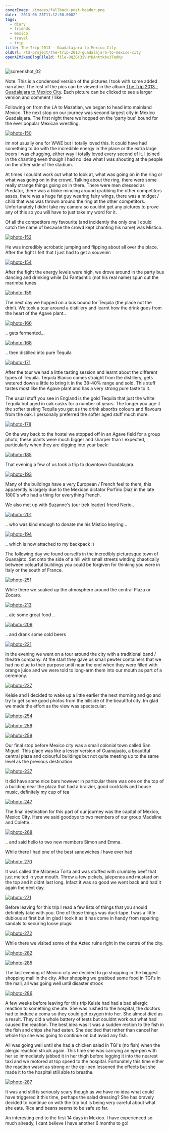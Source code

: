 ```yaml
---
coverImage: /images/fallback-post-header.png
date: '2013-06-23T11:12:50.000Z'
tags:
  - diary
  - friends
  - mexico
  - travel
  - trip
title: The Trip 2013 - Guadalajara to Mexico City
oldUrl: /td-project/the-trip-2013-guadalajara-to-mexico-city
openAIMikesBlogFileId: file-8QZGY3iVHYBAnttkbv3TadKp
---
```


![screenshot_02](/wp-content/uploads/2013/06/screenshot_021.png)

Note: This is a condensed version of the pictures I took with some added narrative. The rest of the pics can be viewed in the album [The Trip 2013 - Guadalajara to Mexico City](https://www.facebook.com/media/set/?set=a.10151708375871031.1073741836.593661030&type=3). Each picture can be clicked to see a larger version and comment / like

<!-- more -->

Following on from the LA to Mazatlan, we began to head into mainland Mexico. The next stop on our journey was second largest city in Mexico Guadalajara. The first night there we hopped on the 'party bus' bound for the ever popular Mexican wrestling.

[![photo-150](/wp-content/uploads/2013/06/photo-150.jpg)](https://www.facebook.com/photo.php?fbid=10151708376546031&set=a.10151708375871031.1073741836.593661030&type=3&theater)

Im not usually one for WWE but I totally loved this. It could have had something to do with the incredible energy in the place or the extra large beers I was chugging, either way I totally loved every second of it. I joined in the chanting even though I had no idea what I was shouting at the people on the other side of the stadium.

At times I couldnt work out what to look at, what was going on in the ring or what was going on in the crowd. Talking about the ring, there were some really strange things going on in there. There were men dressed as Predator, there was a bloke mincing around grabbing the other competitors asses, there was a huge fat guy wearing fairy wings, there was a midget / child that was was thrown around the ring at the other competitors. Unfortunately I didnt take my camera so couldnt get any pictures to prove any of this so you will have to just take my word for it.

Of all the competitors my favourite (and incidently the only one I could catch the name of because the crowd kept chanting his name) was Mistico.

[![photo-152](/wp-content/uploads/2013/06/photo-152.jpg)](https://www.facebook.com/photo.php?fbid=10151708376631031&set=a.10151708375871031.1073741836.593661030&type=3&theater)

He was incredibly acrobatic jumping and flipping about all over the place. After the fight I felt that I just had to get a souvenir:

[![photo-154](/wp-content/uploads/2013/06/photo-154.jpg)](https://www.facebook.com/photo.php?fbid=10151708377486031&set=a.10151708375871031.1073741836.593661030&type=3&theater)

After the fight the energy levels were high, we drove around in the party bus dancing and drinking while DJ Fantashtic (not his real name) spun out the marimba tunes

[![photo-159](/wp-content/uploads/2013/06/photo-159.jpg)](https://www.facebook.com/photo.php?fbid=10151708378466031&set=a.10151708375871031.1073741836.593661030&type=3&theater)

The next day we hopped on a bus bound for Tequila (the place not the drinl). We took a tour around a distillery and learnt how the drink goes from the heart of the Agave plant..

[![photo-166](/wp-content/uploads/2013/06/photo-166.jpg)](https://www.facebook.com/photo.php?fbid=10151708380271031&set=a.10151708375871031.1073741836.593661030&type=3&theater)

.. gets fermented...

[![photo-168](/wp-content/uploads/2013/06/photo-168.jpg)](https://www.facebook.com/photo.php?fbid=10151708381031031&set=a.10151708375871031.1073741836.593661030&type=3&theater)

.. then distilled into pure Tequila

[![photo-171](/wp-content/uploads/2013/06/photo-171.jpg)](https://www.facebook.com/photo.php?fbid=10151708381611031&set=a.10151708375871031.1073741836.593661030&type=3&theater)

After the tour we had a little tasting session and learnt about the different types of Tequila. Tequila Blanco comes straight from the distillery, gets watered down a little to bring it in the 38-40% range and sold. This stuff tastes most like the Agave plant and has a very strong pure taste to it.

The usual stuff you see in England is the gold Tequila that just the white Tequila but aged in oak casks for a number of years. The longer you age it the softer tasting Tequila you get as the drink absorbs colours and flavours from the oak. I personally preferred the softer aged stuff much more.

[![photo-178](/wp-content/uploads/2013/06/photo-178.jpg)](https://www.facebook.com/photo.php?fbid=10151708383601031&set=a.10151708375871031.1073741836.593661030&type=3&theater)

On the way back to the hostel we stopped off in an Agave field for a group photo, these plants were much bigger and sharper than I expected, particularly when they are digging into your back:

[![photo-185](/wp-content/uploads/2013/06/photo-185.jpg)](https://www.facebook.com/photo.php?fbid=10151708385236031&set=a.10151708375871031.1073741836.593661030&type=3&theater)

That evening a few of us took a trip to downtown Guadalajara.

[![photo-193](/wp-content/uploads/2013/06/photo-193.jpg)](https://www.facebook.com/photo.php?fbid=10151708388316031&set=a.10151708375871031.1073741836.593661030&type=3&theater)

Many of the buildings have a very European / French feel to them, this apparently is largely due to the Mexican dictator Porfirio Diaz in the late 1800's who had a thing for everything French.

We also met up with Suzanne's (our trek leader) friend Nerio..

[![photo-201](/wp-content/uploads/2013/06/photo-201.jpg)](https://www.facebook.com/photo.php?fbid=10151708389911031&set=a.10151708375871031.1073741836.593661030&type=3&theater)

.. who was kind enough to donate me his Mistico keyring ..

[![photo-194](/wp-content/uploads/2013/06/photo-194.jpg)](https://www.facebook.com/photo.php?fbid=10151708388036031&set=a.10151708375871031.1073741836.593661030&type=3&theater)

.. which is now attached to my backpack :)

The following day we found ourselfs in the incredibly picturesque town of Guanajato. Set onto the side of a hill with small streets winding chaotically between colourful buildings you could be forgiven for thinking you were in Italy or the south of France.

[![photo-251](/wp-content/uploads/2013/06/photo-251.jpg)](https://www.facebook.com/photo.php?fbid=10151708403931031&set=a.10151708375871031.1073741836.593661030&type=3&theater)

While there we soaked up the atmosphere around the central Plaza or Zocaro..

[![photo-213](/wp-content/uploads/2013/06/photo-213.jpg)](https://www.facebook.com/photo.php?fbid=10151708394041031&set=a.10151708375871031.1073741836.593661030&type=3&theater)

.. ate some great food ..

[![photo-209](/wp-content/uploads/2013/06/photo-209.jpg)](https://www.facebook.com/photo.php?fbid=10151708392536031&set=a.10151708375871031.1073741836.593661030&type=3&theater)

.. and drank some cold beers

[![photo-221](/wp-content/uploads/2013/06/photo-221.jpg)](https://www.facebook.com/photo.php?fbid=10151708396156031&set=a.10151708375871031.1073741836.593661030&type=3&theater)

In the evening we went on a tour around the city with a traditional band / theatre company. At the start they gave us small pewter containers that we had no clue to their purpose until near the end when they were filled with orange juice and we were told to long-arm them into our mouth as part of a ceremony.

[![photo-227](/wp-content/uploads/2013/06/photo-227.jpg)](https://www.facebook.com/photo.php?fbid=10151708397171031&set=a.10151708375871031.1073741836.593661030&type=3&theater)

Kelsie and I decided to wake up a little earlier the next morning and go and try to get some good photos from the hillside of the beautiful city. Im glad we made the effort as the view was spectacular:

[![photo-254](/wp-content/uploads/2013/06/photo-254.jpg)](https://www.facebook.com/photo.php?fbid=10151708404491031&set=a.10151708375871031.1073741836.593661030&type=3&theater)

[![photo-256](/wp-content/uploads/2013/06/photo-256.jpg)](https://www.facebook.com/photo.php?fbid=10151708404681031&set=a.10151708375871031.1073741836.593661030&type=3&theater)

[![photo-259](/wp-content/uploads/2013/06/photo-259.jpg)](https://www.facebook.com/photo.php?fbid=10151708405411031&set=a.10151708375871031.1073741836.593661030&type=3&theater)

Our final stop before Mexico city was a small colonial town called San Miguel. This place was like a lesser version of Guanajuato, a beautiful central plaza and colourful buildings but not quite meeting up to the same level as the previous destination.

[![photo-237](/wp-content/uploads/2013/06/photo-237.jpg)](https://www.facebook.com/photo.php?fbid=10151708400066031&set=a.10151708375871031.1073741836.593661030&type=3&theater)

It did have some nice bars however in particular there was one on the top of a building near the plaza that had a braizier, good cocktails and house music, definitely my cup of tea

[![photo-247](/wp-content/uploads/2013/06/photo-247.jpg)](https://www.facebook.com/photo.php?fbid=10151708400066031&set=a.10151708375871031.1073741836.593661030&type=3&theater)

The final destination for this part of our journey was the capital of Mexico, Mexico City. Here we said goodbye to two members of our group Madeline and Colette..

[![photo-268](/wp-content/uploads/2013/06/photo-268.jpg)](https://www.facebook.com/photo.php?fbid=10151708407281031&set=a.10151708375871031.1073741836.593661030&type=3&theater)

.. and said hello to two new members Simon and Emma.

While there I had one of the best sandwiches I have ever had

[![photo-270](/wp-content/uploads/2013/06/photo-270.jpg)](https://www.facebook.com/photo.php?fbid=10151708407686031&set=a.10151708375871031.1073741836.593661030&type=3&theater)

It was called the Milanesa Torta and was stuffed with crumbley beef that just melted in your mouth. Throw a few pickels, jalepenos and mustard on the top and it didnt last long. Infact it was so good we went back and had it again the next day.

[![photo-271](/wp-content/uploads/2013/06/photo-271.jpg)](https://www.facebook.com/photo.php?fbid=10151708407986031&set=a.10151708375871031.1073741836.593661030&type=3&theater)

Before leaving for this trip I read a few lists of things that you should definitely take with you. One of those things was duct-tape. I was a little dubious at first but im glad I took it as it has come in handy from repairing sandals to securing loose plugs:

[![photo-272](/wp-content/uploads/2013/06/photo-272.jpg)](https://www.facebook.com/photo.php?fbid=10151708408156031&set=a.10151708375871031.1073741836.593661030&type=3&theater)

While there we visited some of the Aztec ruins right in the centre of the city.

[![photo-282](/wp-content/uploads/2013/06/photo-282.jpg)](https://www.facebook.com/photo.php?fbid=10151708410911031&set=a.10151708375871031.1073741836.593661030&type=3&theater)

[![photo-285](/wp-content/uploads/2013/06/photo-285.jpg)](https://www.facebook.com/photo.php?fbid=10151708411646031&set=a.10151708375871031.1073741836.593661030&type=3&theater)

The last evening of Mexico city we decided to go shopping in the biggest shopping mall in the city. After shopping we grabbed some food in TGI's in the mall, all was going well until disaster strook

[![photo-286](/wp-content/uploads/2013/06/photo-286.jpg)](https://www.facebook.com/photo.php?fbid=10151708411721031&set=a.10151708375871031.1073741836.593661030&type=3&theater)

A few weeks before leaving for this trip Kelsie had had a bad allergic reaction to something she ate. She was rushed to the hospital, the doctors had to induce a coma so they could get oxygen into her. She almost died as a result. They did a whole battery of tests but couldnt work out what had caused the reaction. The best idea was it was a sudden rection to the fish in the fish and chips she had eaten. She decided that rather than cancel her whole trip she was going to continue on but avoid any fish.

All was going well until she had a chicken salad in TGI's (no fish) when the alergic reaction struck again. This time she was carrying an epi-pen with her so immediately jabbed it in her thigh before legging it into the nearest taxi and we motored at top speed to the hospital. Fortunately this time either the reaction wasnt as strong or the epi-pen lessened the effects but she made it to the hospital still able to breathe.

[![photo-287](/wp-content/uploads/2013/06/photo-287.jpg)](https://www.facebook.com/photo.php?fbid=10151708411966031&set=a.10151708375871031.1073741836.593661030&type=3&theater)

It was and still is seriously scary though as we have no idea what could have triggered it this time, perhaps the salad dressing? She has bravely decided to continue on with the trip but is being very careful about what she eats. Rice and beans seems to be safe so far.

An interesting end to the first 14 days in Mexico. I have experienced so much already, I cant believe I have another 6 months to go!
